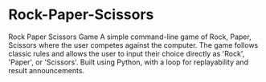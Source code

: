 # Rock-Paper-Scissors
Rock Paper Scissors Game A simple command-line game of Rock, Paper, Scissors where the user competes against the computer. The game follows classic rules and allows the user to input their choice directly as 'Rock', 'Paper', or 'Scissors'. Built using Python, with a loop for replayability and result announcements.
